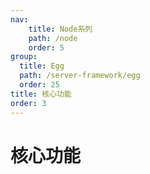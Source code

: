 ```yaml
---
nav:
    title: Node系列
    path: /node
    order: 5
group:
  title: Egg
  path: /server-framework/egg
  order: 25
title: 核心功能
order: 3
---
```


# 核心功能
